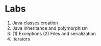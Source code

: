 # Labs
1. Java classes creation
2. Java inheritance and polymorphism
3. (1) Exceptions (2) Files and serialization
4. Iterators
